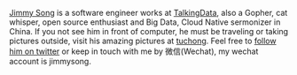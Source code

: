 [Jimmy Song](about/) is a software engineer works at [TalkingData](http://www.talkingdata.com), also a Gopher, cat whisper, open source enthusiast and Big Data, Cloud Native sermonizer in China. If you not see him in front of computer, he must be traveling or taking pictures outside, visit his amazing pictures at [tuchong](https://jimmysong.tuchong.com/). Feel free to [follow him on twitter](https://twitter.com/jimmysongio) or keep in touch with me by 微信(Wechat), my wechat account is jimmysong.